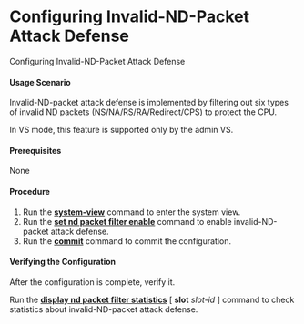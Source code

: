 Configuring Invalid-ND-Packet Attack Defense
============================================

Configuring Invalid-ND-Packet Attack Defense

#### Usage Scenario

Invalid-ND-packet attack defense is implemented by filtering out six types of invalid ND packets (NS/NA/RS/RA/Redirect/CPS) to protect the CPU.

In VS mode, this feature is supported only by the admin VS.


#### Prerequisites

None


#### Procedure

1. Run the [**system-view**](cmdqueryname=system-view) command to enter the system view.
2. Run the [**set nd packet filter enable**](cmdqueryname=set+nd+packet+filter+enable) command to enable invalid-ND-packet attack defense.
3. Run the [**commit**](cmdqueryname=commit) command to commit the configuration.

#### Verifying the Configuration

After the configuration is complete, verify it.

Run the [**display nd packet filter statistics**](cmdqueryname=display+nd+packet+filter+statistics) [ **slot** *slot-id* ] command to check statistics about invalid-ND-packet attack defense.